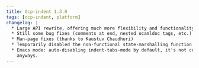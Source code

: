 ```yaml
---
title: Ocp-indent 1.3.0
tags: [ocp-indent, platform]
changelog: |
  * Large API rewrite, offering much more flexibility and functionality
  * Still some bug fixes (comments at end, nested ocamldoc tags, etc.)
  * Man-page fixes (thanks to Kaustuv Chaudhuri)
  * Temporarily disabled the non-functional state-marshalling function
  * Emacs mode: auto-disabling indent-tabs-mode by default, it's not compatible
    anyways.
---
```


